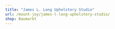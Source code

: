 ```yaml
---
title: "James L. Long Upholstery Studio"
url: /mount-joy/james-l-long-upholstery-studio/
shop: Baumarkt
---
```


